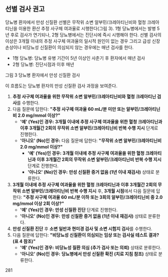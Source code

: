 ## 선별 검사 권고
당뇨병 환자에서 만성 신질환 선별은 무작위 소변 알부민/크레아티닌비와 혈청 크레아티닌을 이용한 환산 추정 사구체 여과율로 시행한다(그림 3). 1형 당뇨병에서는 발병 5년 후로 검사가 연기되나, 2형 당뇨병에서는 진단시에 즉시 시행해야 한다. 선별 검사의 이상은 3개월 이내의 추정 사구체 여과율의 일시적 원인이 없는 경우 그리고 급성 신장 손상이나 비당뇨성 신질환이 의심되지 않는 경우에는 매년 검사를 한다.
*   1형 당뇨병: 당뇨병 유병 기간이 5년 이상인 사춘기 후 환자에서 매년 검사
*   2형 당뇨병: 진단시점과 이후 매년

그림 3 당뇨병 환자에서 만성 신질환 검사

이 흐름도는 당뇨병 환자의 만성 신질환 검사 과정을 보여준다.

1.  **추정 사구체 여과율을 위한 무작위 소변 알부민/크레아티닌비와 혈청 크레아티닌 검사**를 수행한다.
2.  다음 질문에 답한다: **"추정 사구체 여과율 60 mL/분 미만 또는 알부민/크레아티닌비 2.0 mg/mmol 이상?"**
    *   **'예' (Yes)인 경우:** **3개월 이내에 추정 사구체 여과율을 위한 혈청 크레아티닌과 이후 3개월간 2회의 무작위 소변 알부민/크레아티닌비 반복 수행 지시** 단계로 진행한다.
    *   **'아니오' (No)인 경우:** 다음 질문에 답한다: **"무작위 소변 알부민/크레아티닌비 2.0 mg/mmol 이상?"**
        *   **'예' (Yes)인 경우:** **3개월 이내에 추정 사구체 여과율을 위한 혈청 크레아티닌과 이후 3개월간 2회의 무작위 소변 알부민/크레아티닌비 반복 수행 지시** 단계로 진행한다.
        *   **'아니오' (No)인 경우:** **만성 신질환 증거 없음 (1년 이내 재검사)** 상태로 분류한다.
3.  **3개월 이내에 추정 사구체 여과율을 위한 혈청 크레아티닌과 이후 3개월간 2회의 무작위 소변 알부민/크레아티닌비 반복 수행 지시** 후, **3개월 시점**에서 다음 질문에 답한다: **"추정 사구체 여과율 60 mL/분 이하 또는 3회의 알부민/크레아티닌비 중 2.0 mg/mmol 이상 2회 이상?"**
    *   **'예' (Yes)인 경우:** **만성 신질환 진단** 단계로 진행한다.
    *   **'아니오' (No)인 경우:** **만성 신질환 증거 없음 (1년 이내 재검사)** 상태로 분류한다.
4.  **만성 신질환 진단** 후 **소변 일반과 현미경 검사 및 소변 시험지 검사**를 수행한다.
5.  다음 질문에 답한다: **"비당뇨성 신질환이 의심되는 임상 또는 검사실 테스트 결과? (표 4 참조)"**
    *   **'예' (Yes)인 경우:** **비당뇨성 질환 의심 (추가 검사 또는 의뢰)** 상태로 분류한다.
    *   **'아니오' (No)인 경우:** **당뇨병에서 만성 신질환 확진 (치료 지침 참조)** 상태로 분류한다.

<PAGE>281